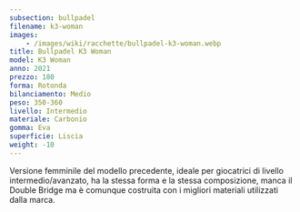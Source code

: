 ```yaml
---
subsection: bullpadel
filename: k3-woman
images:
    - /images/wiki/racchette/bullpadel-k3-woman.webp
title: Bullpadel K3 Woman
model: K3 Woman
anno: 2021
prezzo: 180
forma: Rotonda
bilanciamento: Medio
peso: 350-360
livello: Intermedio
materiale: Carbonio
gomma: Eva
superficie: Liscia
weight: -10
---
```

Versione femminile del modello precedente, ideale per giocatrici di livello intermedio/avanzato, ha la stessa forma e la stessa composizione, manca il Double Bridge ma è comunque costruita con i migliori materiali utilizzati dalla marca.